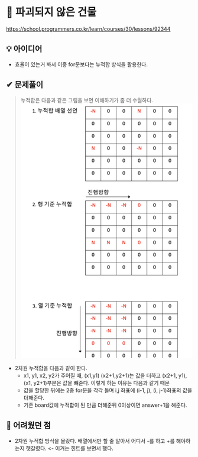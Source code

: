 # 🔎 파괴되지 않은 건물

https://school.programmers.co.kr/learn/courses/30/lessons/92344

## 💡 아이디어

- 효율이 있는거 봐서 이중 for문보다는 누적합 방식을 활용한다.

## ✔ 문제풀이

> 누적합은 다음과 같은 그림을 보면 이해하기가 좀 더 수월하다.
> ![2차원누적합이해](누적합.png)

- 2차원 누적합을 다음과 같이 한다.
  - x1, y1, x2, y2가 주어질 때, (x1,y1) (x2+1,y2+1)는 값을 더하고 (x2+1, y1), (x1, y2+1)부분은 값을 뺴준다. 이렇게 하는 이유는 다음과 같기 때문
  - 값을 할당한 뒤에는 2중 for문을 각각 돌며 i,j 좌표에 (i-1, j), (i, j-1)좌표의 값을 더해준다.
  - 기존 board값에 누적합이 된 만큼 더해준뒤 0이상이면 answer+1을 해준다.

## 🤕 어려웠던 점

- 2차원 누적합 방식을 몰랐다. 배열에서만 할 줄 알아서 어디서 -를 하고 +를 해야하는지 헷갈렸다. <- 이거는 힌트를 보면서 했다.
